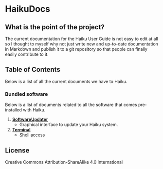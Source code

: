 HaikuDocs
=========

## What is the point of the project?

The current documentation for the Haiku User Guide is not easy to edit at all so I thought to myself why not just write new and up-to-date documentation in Markdown and publish it to a git repository so that people can finally easily contribute to it.

## Table of Contents

Below is a list of all the current documents we have to Haiku.

### Bundled software

Below is a list of documents related to all the software that comes pre-installed with Haiku.

1. [**SoftwareUpdater**](docs/bundledSoftware/SoftwareUpdater)
	* Graphical interface to update your Haiku system.
2. [**Terminal**](docs/bundledSoftware/Terminal)
	* Shell access

## License

Creative Commons Attribution-ShareAlike 4.0 International
